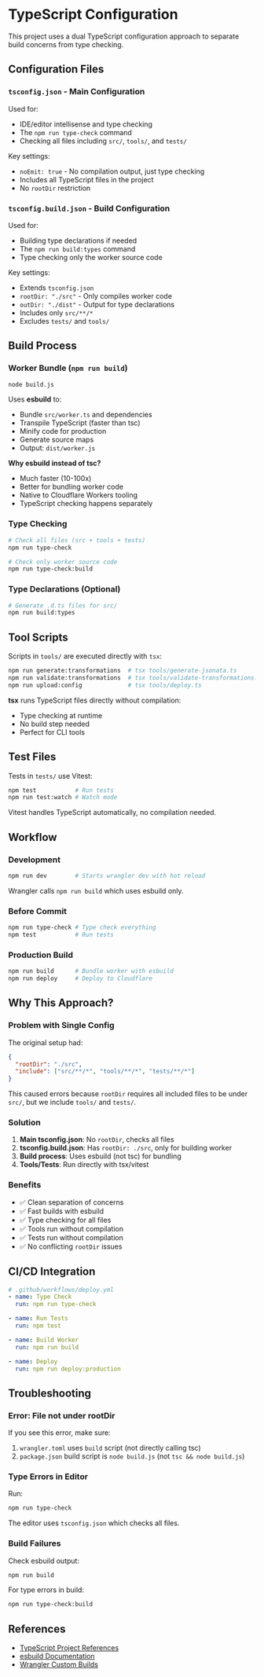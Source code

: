 # TypeScript Configuration

This project uses a dual TypeScript configuration approach to separate build concerns from type checking.

## Configuration Files

### `tsconfig.json` - Main Configuration
Used for:
- IDE/editor intellisense and type checking
- The `npm run type-check` command
- Checking all files including `src/`, `tools/`, and `tests/`

Key settings:
- `noEmit: true` - No compilation output, just type checking
- Includes all TypeScript files in the project
- No `rootDir` restriction

### `tsconfig.build.json` - Build Configuration
Used for:
- Building type declarations if needed
- The `npm run build:types` command
- Type checking only the worker source code

Key settings:
- Extends `tsconfig.json`
- `rootDir: "./src"` - Only compiles worker code
- `outDir: "./dist"` - Output for type declarations
- Includes only `src/**/*`
- Excludes `tests/` and `tools/`

## Build Process

### Worker Bundle (`npm run build`)
```bash
node build.js
```

Uses **esbuild** to:
- Bundle `src/worker.ts` and dependencies
- Transpile TypeScript (faster than tsc)
- Minify code for production
- Generate source maps
- Output: `dist/worker.js`

**Why esbuild instead of tsc?**
- Much faster (10-100x)
- Better for bundling worker code
- Native to Cloudflare Workers tooling
- TypeScript checking happens separately

### Type Checking

```bash
# Check all files (src + tools + tests)
npm run type-check

# Check only worker source code
npm run type-check:build
```

### Type Declarations (Optional)

```bash
# Generate .d.ts files for src/
npm run build:types
```

## Tool Scripts

Scripts in `tools/` are executed directly with `tsx`:

```bash
npm run generate:transformations  # tsx tools/generate-jsonata.ts
npm run validate:transformations  # tsx tools/validate-transformations.ts
npm run upload:config             # tsx tools/deploy.ts
```

**tsx** runs TypeScript files directly without compilation:
- Type checking at runtime
- No build step needed
- Perfect for CLI tools

## Test Files

Tests in `tests/` use Vitest:

```bash
npm test           # Run tests
npm run test:watch # Watch mode
```

Vitest handles TypeScript automatically, no compilation needed.

## Workflow

### Development
```bash
npm run dev        # Starts wrangler dev with hot reload
```

Wrangler calls `npm run build` which uses esbuild only.

### Before Commit
```bash
npm run type-check # Type check everything
npm test           # Run tests
```

### Production Build
```bash
npm run build      # Bundle worker with esbuild
npm run deploy     # Deploy to Cloudflare
```

## Why This Approach?

### Problem with Single Config
The original setup had:
```json
{
  "rootDir": "./src",
  "include": ["src/**/*", "tools/**/*", "tests/**/*"]
}
```

This caused errors because `rootDir` requires all included files to be under `src/`, but we include `tools/` and `tests/`.

### Solution
1. **Main tsconfig.json**: No `rootDir`, checks all files
2. **tsconfig.build.json**: Has `rootDir: ./src`, only for building worker
3. **Build process**: Uses esbuild (not tsc) for bundling
4. **Tools/Tests**: Run directly with tsx/vitest

### Benefits
- ✅ Clean separation of concerns
- ✅ Fast builds with esbuild
- ✅ Type checking for all files
- ✅ Tools run without compilation
- ✅ Tests run without compilation
- ✅ No conflicting `rootDir` issues

## CI/CD Integration

```yaml
# .github/workflows/deploy.yml
- name: Type Check
  run: npm run type-check

- name: Run Tests
  run: npm test

- name: Build Worker
  run: npm run build

- name: Deploy
  run: npm run deploy:production
```

## Troubleshooting

### Error: File not under rootDir
If you see this error, make sure:
1. `wrangler.toml` uses `build` script (not directly calling tsc)
2. `package.json` build script is `node build.js` (not `tsc && node build.js`)

### Type Errors in Editor
Run:
```bash
npm run type-check
```

The editor uses `tsconfig.json` which checks all files.

### Build Failures
Check esbuild output:
```bash
npm run build
```

For type errors in build:
```bash
npm run type-check:build
```

## References

- [TypeScript Project References](https://www.typescriptlang.org/docs/handbook/project-references.html)
- [esbuild Documentation](https://esbuild.github.io/)
- [Wrangler Custom Builds](https://developers.cloudflare.com/workers/wrangler/custom-builds/)
